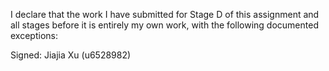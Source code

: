 I declare that the work I have submitted for Stage D of this assignment and all stages before it is entirely my own work, with the following documented exceptions:


Signed: Jiajia  Xu (u6528982)
